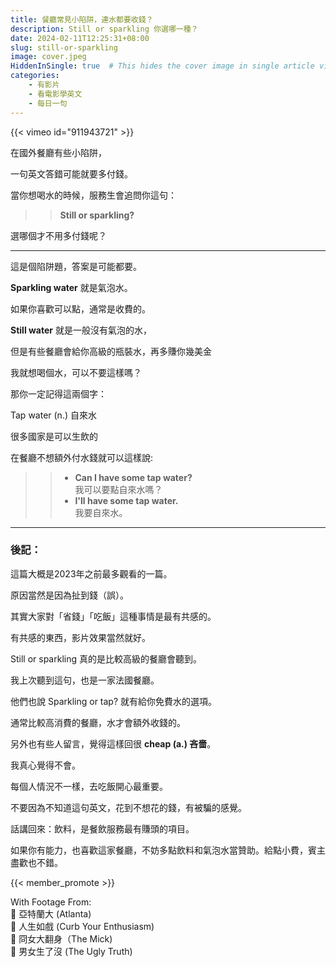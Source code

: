 ```yaml
---
title: 餐廳常見小陷阱，連水都要收錢？
description: Still or sparkling 你選哪一種？
date: 2024-02-11T12:25:31+08:00
slug: still-or-sparkling
image: cover.jpeg
HiddenInSingle: true  # This hides the cover image in single article view
categories:
    - 有影片
    - 看電影學英文
    - 每日一句
---
```


{{< vimeo id="911943721" >}}

在國外餐廳有些小陷阱，

一句英文答錯可能就要多付錢。

當你想喝水的時候，服務生會追問你這句：

>> **Still or sparkling?** 

選哪個才不用多付錢呢？

---

這是個陷阱題，答案是可能都要。

**Sparkling water** 就是氣泡水。

如果你喜歡可以點，通常是收費的。

**Still water**  就是一般沒有氣泡的水，

但是有些餐廳會給你高級的瓶裝水，再多賺你幾美金

我就想喝個水，可以不要這樣嗎？

那你一定記得這兩個字：

Tap water (n.) 自來水

很多國家是可以生飲的

在餐廳不想額外付水錢就可以這樣說:

>> - **Can I have some tap water?**  
我可以要點自來水嗎？   
>> - **I'll have some tap water.**   
我要自來水。

--- 

### 後記：

這篇大概是2023年之前最多觀看的一篇。

原因當然是因為扯到錢（誤）。

其實大家對「省錢」「吃飯」這種事情是最有共感的。

有共感的東西，影片效果當然就好。

Still or sparkling 真的是比較高級的餐廳會聽到。

我上次聽到這句，也是一家法國餐廳。

他們也說 Sparkling or tap? 就有給你免費水的選項。

通常比較高消費的餐廳，水才會額外收錢的。

另外也有些人留言，覺得這樣回很 **cheap (a.) 吝嗇**。

我真心覺得不會。

每個人情況不一樣，去吃飯開心最重要。

不要因為不知道這句英文，花到不想花的錢，有被騙的感覺。

話講回來：飲料，是餐飲服務最有賺頭的項目。

如果你有能力，也喜歡這家餐廳，不妨多點飲料和氣泡水當贊助。給點小費，賓主盡歡也不錯。

{{< member_promote >}}

With Footage From:  
🎥 亞特蘭大 (Atlanta)  
🎥 人生如戲 (Curb Your Enthusiasm)  
🎥 冏女大翻身（The Mick)  
🎥 男女生了沒 (The Ugly Truth)  
